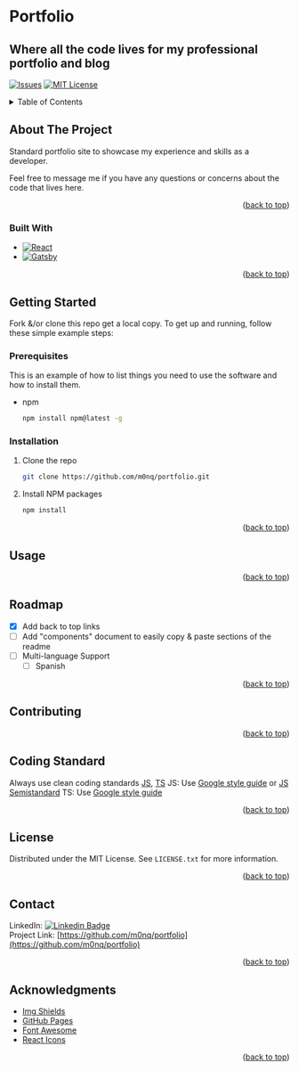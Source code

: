 # Portfolio

## Where all the code lives for my professional portfolio and blog

<!-- PROJECT SHIELDS -->
<!--
*** I'm using markdown "reference style" links for readability.
*** Reference links are enclosed in brackets [ ] instead of parentheses ( ).
*** See the bottom of this document for the declaration of the reference variables
*** for contributors-url, forks-url, etc. This is an optional, concise syntax you may use.
*** https://www.markdownguide.org/basic-syntax/#reference-style-links
-->

[//]: # ([![Contributors][contributors-shield]][contributors-url])

[//]: # ([![Forks][forks-shield]][forks-url])

[//]: # ([![Stargazers][stars-shield]][stars-url])
[![Issues][issues-shield]][issues-url]
[![MIT License][license-shield]][license-url]

[//]: # ([![LinkedIn][linkedin-shield]][linkedin-url])



<!-- PROJECT LOGO -->

[//]: # (<br />)

[//]: # (<div align="center">)

[//]: # (  <a href="https://github.com/othneildrew/Best-README-Template">)

[//]: # (    <img src="images/logo.png" alt="Logo" width="80" height="80">)

[//]: # (  </a>)

[//]: # ()

[//]: # (<h3 align="center">Best-README-Template</h3>)

[//]: # ()

[//]: # (  <p align="center">)

[//]: # (    An awesome README template to jumpstart your projects!)

[//]: # (    <br />)

[//]: # (    <a href="https://github.com/othneildrew/Best-README-Template"><strong>Explore the docs »</strong></a>)

[//]: # (    <br />)

[//]: # (    <br />)

[//]: # (    <a href="https://github.com/othneildrew/Best-README-Template">View Demo</a>)

[//]: # (    ·)

[//]: # (    <a href="https://github.com/othneildrew/Best-README-Template/issues">Report Bug</a>)

[//]: # (    ·)

[//]: # (    <a href="https://github.com/othneildrew/Best-README-Template/issues">Request Feature</a>)

[//]: # (  </p>)

[//]: # (</div>)



<!-- TABLE OF CONTENTS -->
<details>
  <summary>Table of Contents</summary>
  <ol>
    <li>
      <a href="#about-the-project">About The Project</a>
      <ul>
        <li><a href="#built-with">Built With</a></li>
      </ul>
    </li>
    <li>
      <a href="#getting-started">Getting Started</a>
      <ul>
        <li><a href="#prerequisites">Prerequisites</a></li>
        <li><a href="#installation">Installation</a></li>
      </ul>
    </li>
    <li><a href="#usage">Usage</a></li>
    <li><a href="#roadmap">Roadmap</a></li>
    <li><a href="#contributing">Contributing</a></li>
    <li><a href="#license">License</a></li>
    <li><a href="#contact">Contact</a></li>
    <li><a href="#acknowledgments">Acknowledgments</a></li>
  </ol>
</details>



<!-- ABOUT THE PROJECT -->

## About The Project

[//]: # ([![Product Name Screen Shot][product-screenshot]]&#40;https://example.com&#41;)

Standard portfolio site to showcase my experience and skills as a developer.

Feel free to message me if you have any questions or concerns about the code that lives here.

<p align="right">(<a href="#readme-top">back to top</a>)</p>

### Built With

[//]: # (* [![Next][Next.js]][Next-url])

* [![React][React.js]][React-url]
* [![Gatsby][Gatsby.js]][Gatsby-url]

[//]: # (* [![Vue][Vue.js]][Vue-url])

[//]: # (* [![Angular][Angular.io]][Angular-url])

[//]: # (* [![Svelte][Svelte.dev]][Svelte-url])

[//]: # (* [![Laravel][Laravel.com]][Laravel-url])

[//]: # (* [![Bootstrap][Bootstrap.com]][Bootstrap-url])

[//]: # (* [![JQuery][JQuery.com]][JQuery-url])

<p align="right">(<a href="#readme-top">back to top</a>)</p>

<!-- GETTING STARTED -->

## Getting Started

Fork &/or clone this repo get a local copy. To get up and running, follow these simple example steps:

### Prerequisites

This is an example of how to list things you need to use the software and how to install them.

* npm
  ```sh
  npm install npm@latest -g
  ```

### Installation

[//]: # (1. Get a free API Key at [https://example.com]&#40;https://example.com&#41;)

1. Clone the repo
   ```sh
   git clone https://github.com/m0nq/portfolio.git
   ```
2. Install NPM packages
   ```sh
   npm install
   ```

[//]: # (3. Enter your API in `config.js`)

[//]: # (   ```js)

[//]: # (   const API_KEY = 'ENTER YOUR API';)

[//]: # (   ```)

<p align="right">(<a href="#readme-top">back to top</a>)</p>



<!-- USAGE EXAMPLES -->

## Usage

[//]: # (Use this space to show useful examples of how a project can be used. Additional screenshots, code examples and demos)

[//]: # (work well in this space. You may also link to more resources.)

[//]: # (_For more examples, please refer to the [Documentation]&#40;https://example.com&#41;_)

<p align="right">(<a href="#readme-top">back to top</a>)</p>



<!-- ROADMAP -->

## Roadmap

- [X] Add back to top links
- [ ] Add "components" document to easily copy & paste sections of the readme
- [ ] Multi-language Support
    - [ ] Spanish

[//]: # (See the [open issues]&#40;https://github.com/othneildrew/Best-README-Template/issues&#41; for a full list of proposed features &#40;)

[//]: # (and known issues&#41;.)

<p align="right">(<a href="#readme-top">back to top</a>)</p>



<!-- CONTRIBUTING -->

## Contributing

[//]: # (Contributions are what make the open source community such an amazing place to learn, inspire, and create. Any)

[//]: # (contributions you make are **greatly appreciated**.)

[//]: # ()

[//]: # (If you have a suggestion that would make this better, please fork the repo and create a pull request. You can also)

[//]: # (simply open an issue with the tag "enhancement".)

[//]: # (Don't forget to give the project a star! Thanks again!)

[//]: # ()

[//]: # (1. Fork the Project)

[//]: # (2. Create your Feature Branch &#40;`git checkout -b feature/AmazingFeature`&#41;)

[//]: # (3. Commit your Changes &#40;`git commit -m 'Add some AmazingFeature'`&#41;)

[//]: # (4. Push to the Branch &#40;`git push origin feature/AmazingFeature`&#41;)

[//]: # (5. Open a Pull Request)

<p align="right">(<a href="#readme-top">back to top</a>)</p>


<!-- CODE STANDARD -->

## Coding Standard

Always use clean coding
standards [JS](https://github.com/ryanmcdermott/clean-code-javascript), [TS](https://github.com/labs42io/clean-code-typescript)
JS: Use [Google style guide](https://google.github.io/styleguide/jsguide.html)
or [JS Semistandard](https://github.com/standard/semistandard)
TS: Use [Google style guide](https://google.github.io/styleguide/tsguide.html)

<p align="right">(<a href="#readme-top">back to top</a>)</p>

<!-- LICENSE -->

## License

Distributed under the MIT License. See `LICENSE.txt` for more information.

<p align="right">(<a href="#readme-top">back to top</a>)</p>


<!-- CONTACT -->

## Contact

[//]: # (Your Name - [@your_twitter]&#40;https://twitter.com/your_username&#41; - email@example.com)

LinkedIn: [![Linkedin Badge](https://img.shields.io/badge/-Monk%20Wellington-blue?style=flat&logo=Linkedin&logoColor=white)](https://linked.com/in/monkwellington)  
Project Link: [https://github.com/m0nq/portfolio](https://github.com/m0nq/portfolio)

<p align="right">(<a href="#readme-top">back to top</a>)</p>



<!-- ACKNOWLEDGMENTS -->

## Acknowledgments

[//]: # (Use this space to list resources you find helpful and would like to give credit to. I've included a few of my favorites)

[//]: # (to kick things off!)

[//]: # (* [Choose an Open Source License]&#40;https://choosealicense.com&#41;)

[//]: # (* [GitHub Emoji Cheat Sheet]&#40;https://www.webpagefx.com/tools/emoji-cheat-sheet&#41;)

[//]: # (* [Malven's Flexbox Cheatsheet]&#40;https://flexbox.malven.co/&#41;)

[//]: # (* [Malven's Grid Cheatsheet]&#40;https://grid.malven.co/&#41;)

* [Img Shields](https://shields.io)
* [GitHub Pages](https://pages.github.com)
* [Font Awesome](https://fontawesome.com)
* [React Icons](https://react-icons.github.io/react-icons/search)

<p align="right">(<a href="#readme-top">back to top</a>)</p>



<!-- MARKDOWN LINKS & IMAGES -->
<!-- https://www.markdownguide.org/basic-syntax/#reference-style-links -->

[contributors-shield]: https://img.shields.io/github/contributors/othneildrew/Best-README-Template.svg?style=for-the-badge

[contributors-url]: https://github.com/m0nq/portfolio/graphs/contributors

[forks-shield]: https://img.shields.io/github/forks/othneildrew/Best-README-Template.svg?style=for-the-badge

[forks-url]: https://github.com/m0nq/portfolio/forks

[stars-shield]: https://img.shields.io/github/stars/othneildrew/Best-README-Template.svg?style=for-the-badge

[stars-url]: https://github.com/m0nq/portfolio/graphs/stargazers

[issues-shield]: https://img.shields.io/github/issues/m0nq/portfolio.svg?style=for-the-badge

[issues-url]: https://github.com/m0nq/portfolio/issues

[license-shield]: https://img.shields.io/github/license/othneildrew/Best-README-Template.svg?style=for-the-badge

[license-url]: https://github.com/m0nq/portfolio/blob/master/LICENSE

[linkedin-shield]: https://img.shields.io/badge/-LinkedIn-black.svg?style=for-the-badge&logo=linkedin&colorB=555

[linkedin-url]: https://linkedin.com/in/monkwellington

[product-screenshot]: images/screenshot.png

[Next.js]: https://img.shields.io/badge/next.js-000000?style=for-the-badge&logo=nextdotjs&logoColor=white

[Next-url]: https://nextjs.org/

[React.js]: https://img.shields.io/badge/React-20232A?style=for-the-badge&logo=react&logoColor=61DAFB

[React-url]: https://reactjs.org/

[//]: # ([Vue.js]: https://img.shields.io/badge/Vue.js-35495E?style=for-the-badge&logo=vuedotjs&logoColor=4FC08D)

[//]: # ()

[//]: # ([Vue-url]: https://vuejs.org/)

[//]: # ()

[//]: # ([Angular.io]: https://img.shields.io/badge/Angular-DD0031?style=for-the-badge&logo=angular&logoColor=white)

[//]: # ()

[//]: # ([Angular-url]: https://angular.io/)

[//]: # ()

[//]: # ([Svelte.dev]: https://img.shields.io/badge/Svelte-4A4A55?style=for-the-badge&logo=svelte&logoColor=FF3E00)

[//]: # ()

[//]: # ([Svelte-url]: https://svelte.dev/)

[//]: # ()

[//]: # ([Laravel.com]: https://img.shields.io/badge/Laravel-FF2D20?style=for-the-badge&logo=laravel&logoColor=white)

[//]: # ()

[//]: # ([Laravel-url]: https://laravel.com)

[Gatsby.js]: https://img.shields.io/badge/Gatsby-%23663399.svg?style=for-the-badge&logo=gatsby&logoColor=white

[Gatsby-url]: https://www.gatsbyjs.com/

